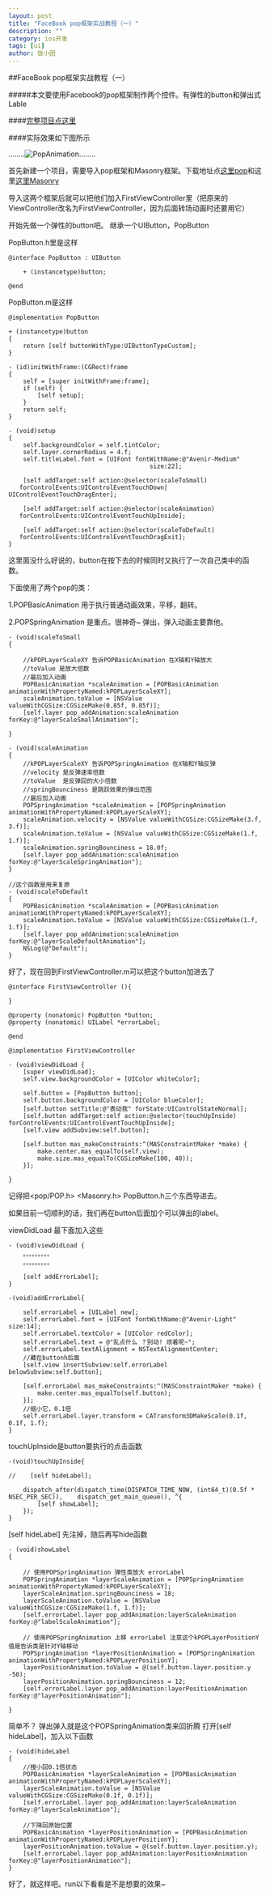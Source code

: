 ```yaml
---
layout: post
title: "FaceBook pop框架实战教程（一）"
description: ""
category: ios开发
tags: [ui]
author: 饭小团
---
```


##FaceBook pop框架实战教程（一）

#####本文要使用Facebook的pop框架制作两个控件。有弹性的button和弹出式Lable

####[完整项目点这里](https://github.com/ayufanshen/PopAnimation)

####实际效果如下图所示

........![PopAnimation](/attachment/fanshen/PopAnimation.gif)........

首先新建一个项目，需要导入pop框架和Masonry框架。下载地址点[这里pop](https://github.com/facebook/pop)和这里[这里Masonry](https://github.com/SnapKit/Masonry)

导入这两个框架后就可以把他们加入FirstViewController里（把原来的ViewController改名为FirstViewController，因为后面转场动画时还要用它）

开始先做一个弹性的button吧。
继承一个UIButton，PopButton

PopButton.h里是这样

	@interface PopButton : UIButton

		+ (instancetype)button;

	@end

PopButton.m是这样

	@implementation PopButton

	+ (instancetype)button
	{
    	return [self buttonWithType:UIButtonTypeCustom];
	}

	- (id)initWithFrame:(CGRect)frame
	{
    	self = [super initWithFrame:frame];
	    if (self) {
       		[self setup];
	    }
    	return self;
	}

	- (void)setup
	{
		self.backgroundColor = self.tintColor;
    	self.layer.cornerRadius = 4.f;
	    self.titleLabel.font = [UIFont fontWithName:@"Avenir-Medium"
                                           size:22];
    
    	[self addTarget:self action:@selector(scaleToSmall)
	   forControlEvents:UIControlEventTouchDown| UIControlEventTouchDragEnter];
    
    	[self addTarget:self action:@selector(scaleAnimation)
	   forControlEvents:UIControlEventTouchUpInside];
    
    	[self addTarget:self action:@selector(scaleToDefault)
	   forControlEvents:UIControlEventTouchDragExit];
	}
	
这里面没什么好说的，button在按下去的时候同时又执行了一次自己类中的函数。

下面使用了两个pop的类：

1.POPBasicAnimation 用于执行普通动画效果，平移，翻转。

2.POPSpringAnimation 是重点。很神奇~ 弹出，弹入动画主要靠他。

	- (void)scaleToSmall
	{

		//kPOPLayerScaleXY 告诉POPBasicAnimation 在X轴和Y轴放大
		//toValue 是放大倍数
		//最后加入动画
    	POPBasicAnimation *scaleAnimation = [POPBasicAnimation animationWithPropertyNamed:kPOPLayerScaleXY]; 
	    scaleAnimation.toValue = [NSValue valueWithCGSize:CGSizeMake(0.85f, 0.85f)];
    	[self.layer pop_addAnimation:scaleAnimation forKey:@"layerScaleSmallAnimation"];

	}
		
	- (void)scaleAnimation
	{
		//kPOPLayerScaleXY 告诉POPSpringAnimation 在X轴和Y轴反弹
		//velocity 是反弹速率倍数
		//toValue  是反弹回的大小倍数
		//springBounciness 是跳跃效果的弹出范围
		//最后加入动画
    	POPSpringAnimation *scaleAnimation = [POPSpringAnimation animationWithPropertyNamed:kPOPLayerScaleXY];
	    scaleAnimation.velocity = [NSValue valueWithCGSize:CGSizeMake(3.f, 3.f)];
    	scaleAnimation.toValue = [NSValue valueWithCGSize:CGSizeMake(1.f, 1.f)];
	    scaleAnimation.springBounciness = 18.0f;
    	[self.layer pop_addAnimation:scaleAnimation forKey:@"layerScaleSpringAnimation"];
	}

	//这个函数是用来复原		
	- (void)scaleToDefault
	{
    	POPBasicAnimation *scaleAnimation = [POPBasicAnimation animationWithPropertyNamed:kPOPLayerScaleXY];
	    scaleAnimation.toValue = [NSValue valueWithCGSize:CGSizeMake(1.f, 1.f)];
    	[self.layer pop_addAnimation:scaleAnimation forKey:@"layerScaleDefaultAnimation"];
	    NSLog(@"Default");
	}


好了，现在回到FirstViewController.m可以把这个button加进去了

	@interface FirstViewController (){
    
	}

	@property (nonatomic) PopButton *button;
	@property (nonatomic) UILabel *errorLabel;

	@end

	@implementation FirstViewController

	- (void)viewDidLoad {
    	[super viewDidLoad];
	    self.view.backgroundColor = [UIColor whiteColor];
	    
	    self.button = [PopButton button];
    	self.button.backgroundColor = [UIColor blueColor];
	    [self.button setTitle:@"表动我" forState:UIControlStateNormal];
    	[self.button addTarget:self action:@selector(touchUpInside) forControlEvents:UIControlEventTouchUpInside];
	    [self.view addSubview:self.button];
    
    	[self.button mas_makeConstraints:^(MASConstraintMaker *make) {
        	make.center.mas_equalTo(self.view);
	        make.size.mas_equalTo(CGSizeMake(100, 40));
    	}];

	}

记得把<pop/POP.h> <Masonry.h> PopButton.h三个东西导进去。

如果目前一切顺利的话，我们再在button后面加个可以弹出的label。

viewDidLoad 最下面加入这些

	- (void)viewDidLoad {
		。。。。。。。。。
		。。。。。。。。。
		
		[self addErrorLabel];
	}
	
	-(void)addErrorLabel{
    
    	self.errorLabel = [UILabel new];
	    self.errorLabel.font = [UIFont fontWithName:@"Avenir-Light" size:14];
    	self.errorLabel.textColor = [UIColor redColor];
	    self.errorLabel.text = @"乱点什么 ？别动! 烦着呢~";
    	self.errorLabel.textAlignment = NSTextAlignmentCenter;
    	//藏在buttonh后面
	    [self.view insertSubview:self.errorLabel belowSubview:self.button];
    
    	[self.errorLabel mas_makeConstraints:^(MASConstraintMaker *make) {
        	make.center.mas_equalTo(self.button);
	    }];
    	//缩小它，0.1倍
    	self.errorLabel.layer.transform = CATransform3DMakeScale(0.1f, 0.1f, 1.f);
	}

touchUpInside是button要执行的点击函数

	-(void)touchUpInside{
    
	//    [self hideLabel];
    
    	dispatch_after(dispatch_time(DISPATCH_TIME_NOW, (int64_t)(0.5f * NSEC_PER_SEC)), 	dispatch_get_main_queue(), ^{
    	    [self showLabel];
	    });
	}

[self hideLabel] 先注掉，随后再写hide函数

	- (void)showLabel
	{
		
		// 使用POPSpringAnimation 弹性类放大 errorLabel
    	POPSpringAnimation *layerScaleAnimation = [POPSpringAnimation animationWithPropertyNamed:kPOPLayerScaleXY];
    	layerScaleAnimation.springBounciness = 18;
    	layerScaleAnimation.toValue = [NSValue valueWithCGSize:CGSizeMake(1.f, 1.f)];
    	[self.errorLabel.layer pop_addAnimation:layerScaleAnimation forKey:@"labelScaleAnimation"];
    
    	// 使用POPSpringAnimation 上移 errorLabel 注意这个kPOPLayerPositionY值是告诉类是针对Y轴移动
		POPSpringAnimation *layerPositionAnimation = [POPSpringAnimation animationWithPropertyNamed:kPOPLayerPositionY];
	    layerPositionAnimation.toValue = @(self.button.layer.position.y -50);
    	layerPositionAnimation.springBounciness = 12;
	    [self.errorLabel.layer pop_addAnimation:layerPositionAnimation forKey:@"layerPositionAnimation"];
    
	}
	
简单不？ 弹出弹入就是这个POPSpringAnimation类来回折腾
打开[self hideLabel]，加入以下函数

	- (void)hideLabel
	{	
		//搜小回0.1倍状态
    	POPBasicAnimation *layerScaleAnimation = [POPBasicAnimation animationWithPropertyNamed:kPOPLayerScaleXY];
	    layerScaleAnimation.toValue = [NSValue valueWithCGSize:CGSizeMake(0.1f, 0.1f)];
    	[self.errorLabel.layer pop_addAnimation:layerScaleAnimation forKey:@"layerScaleAnimation"];
    	
    	//下降回原始位置
	    POPBasicAnimation *layerPositionAnimation = [POPBasicAnimation animationWithPropertyNamed:kPOPLayerPositionY];
    	layerPositionAnimation.toValue = @(self.button.layer.position.y);
	    [self.errorLabel.layer pop_addAnimation:layerPositionAnimation forKey:@"layerPositionAnimation"];
	}

好了，就这样吧。run以下看看是不是想要的效果~

